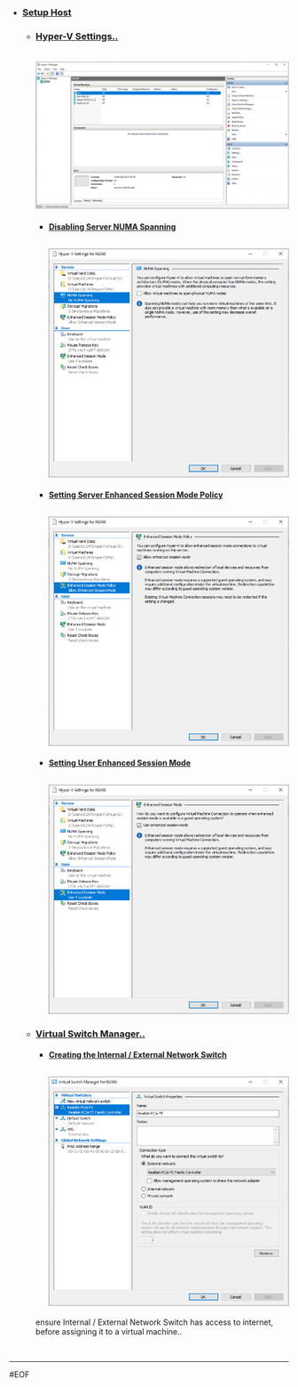 - ### [Setup Host](../setupHost/)

    - ### [Hyper-V Settings..](#hyper-v-setting)<br><br><p align="left"><img src="images/Hyper-VManager.PNG" alt="Hyper-V Manager Settings.." width="600" /></p>

        - #### [Disabling Server NUMA Spanning](#disabling-server-numa-spanning)<br><br><p align="left"><img src="images/numaSpanning.PNG" alt="NUMA Spanning" width="480" /></p>

        - #### [Setting Server Enhanced Session Mode Policy](#setting-server-enhanced-session-mode-policy)<br><br><p align="left"><img src="images/enhancedSessionMP.PNG" alt="Enchanced Session Mode Policy" width="480" /></p>

        - #### [Setting User Enhanced Session Mode](#setting-user-enhanced-session-mode)<br><br><p align="left"><img src="images/enhancedSessionM.PNG" alt="Enchanced Session Mode" width="480" /></p>

    - ### [Virtual Switch Manager..](https://docs.microsoft.com/en-us/virtualization/hyper-v-on-windows/quick-start/connect-to-network)

        - #### [Creating the Internal / External Network Switch](#creating-the-internal--external-network-switch)<br><br><p align="left"><img src="images/virtualSwitches.PNG" alt="External Network Switch" width="480" /></p>

        ensure Internal / External Network Switch has access to internet, before assigning it to a virtual machine..

<br>

---
#EOF